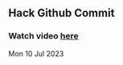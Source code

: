 
 ## Hack Github Commit 
 ### Watch video <a href="https://www.youtube.com">here</a> 
 Mon 10 Jul 2023 
